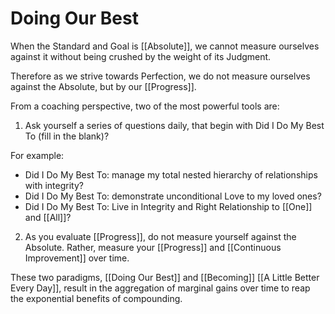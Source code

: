 # Doing Our Best
When the Standard and Goal is [[Absolute]], we cannot measure ourselves against it without being crushed by the weight of its Judgment. 

Therefore as we strive towards Perfection, we do not measure ourselves against the Absolute, but by our [[Progress]]. 

From a coaching perspective, two of the most powerful tools are: 

1. Ask yourself a series of questions daily, that begin with Did I Do My Best To (fill in the blank)? 

For example: 
- Did I Do My Best To: manage my total nested hierarchy of relationships with integrity?  
- Did I Do My Best To: demonstrate unconditional Love to my loved ones?  
- Did I Do My Best To: Live in Integrity and Right Relationship to [[One]] and [[All]]?  

2. As you evaluate [[Progress]], do not measure yourself against the Absolute. Rather, measure your [[Progress]] and [[Continuous Improvement]] over time. 

These two paradigms, [[Doing Our Best]] and [[Becoming]] [[A Little Better Every Day]], result in the aggregation of marginal gains over time to reap the exponential benefits of compounding. 